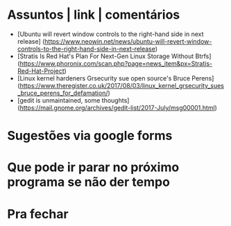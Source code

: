 Assuntos | link | comentários
=============================
* [Ubuntu will revert window controls to the right-hand side in next release] (https://www.neowin.net/news/ubuntu-will-revert-window-controls-to-the-right-hand-side-in-next-release)
* [Stratis Is Red Hat's Plan For Next-Gen Linux Storage Without Btrfs] (https://www.phoronix.com/scan.php?page=news_item&px=Stratis-Red-Hat-Project)
* [Linux kernel hardeners Grsecurity sue open source's Bruce Perens] (https://www.theregister.co.uk/2017/08/03/linux_kernel_grsecurity_sues_bruce_perens_for_defamation/)
* [gedit is unmaintained, some thoughts] (https://mail.gnome.org/archives/gedit-list/2017-July/msg00001.html)

Sugestões via google forms
==========================

Que pode ir parar no próximo programa se não der tempo
=======================================================

Pra fechar
==========


